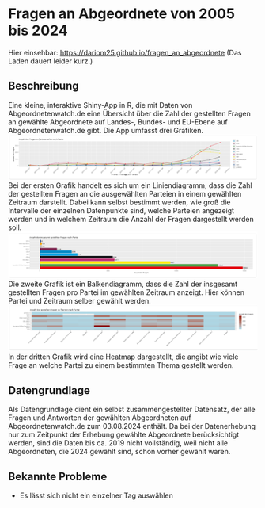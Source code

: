 # Fragen an Abgeordnete von 2005 bis 2024
Hier einsehbar: https://dariom25.github.io/fragen_an_abgeordnete (Das Laden dauert leider kurz.)

## Beschreibung
Eine kleine, interaktive Shiny-App in R, die mit Daten von Abgeordnetenwatch.de eine Übersicht über die Zahl der gestellten Fragen an gewählte Abgeordnete auf Landes-, Bundes- und EU-Ebene auf Abgeordnetenwatch.de gibt. Die App umfasst drei Grafiken. 
![Bild von Grafik 1](./pictures/Grafik_1.PNG)
Bei der ersten Grafik handelt es sich um ein Liniendiagramm, dass die Zahl der gestellten Fragen an die ausgewählten Parteien in einem gewählten Zeitraum darstellt. Dabei kann selbst bestimmt werden, wie groß die Intervalle der einzelnen Datenpunkte sind, welche Parteien angezeigt werden und in welchem Zeitraum die Anzahl der Fragen dargestellt werden soll.
![Bild von Grafik 2](./pictures/Grafik_2.PNG)
Die zweite Grafik ist ein Balkendiagramm, dass die Zahl der insgesamt gestellten Fragen pro Partei im gewählten Zeitraum anzeigt. Hier können Partei und Zeitraum selber gewählt werden.
![Bild von Grafik 3](./pictures/Grafik_3.PNG)
In der dritten Grafik wird eine Heatmap dargestellt, die angibt wie viele Frage an welche Partei zu einem bestimmten Thema gestellt werden.

## Datengrundlage
Als Datengrundlage dient ein selbst zusammengestellter Datensatz, der alle Fragen und Antworten der gewählten Abgeordneten auf Abgeordnetenwatch.de zum 03.08.2024 enthält. Da bei der Datenerhebung nur zum Zeitpunkt der Erhebung gewählte Abgeordnete berücksichtigt werden, sind die Daten bis ca. 2019 nicht vollständig, weil nicht alle Abgeordneten, die 2024 gewählt sind, schon vorher gewählt waren.

## Bekannte Probleme
- Es lässt sich nicht ein einzelner Tag auswählen
